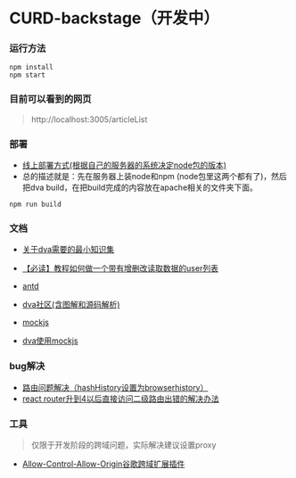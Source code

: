 # CURD-backstage（开发中）


### 运行方法
```
npm install
npm start
```
### 目前可以看到的网页
> http://localhost:3005/articleList


### 部署
- [线上部署方式(根据自己的服务器的系统决定node包的版本)](https://blog.csdn.net/xerysherryx/article/details/78920978)
- 总的描述就是：先在服务器上装node和npm (node包里这两个都有了)，然后把dva build，在把build完成的内容放在apache相关的文件夹下面。
```
npm run build
```

### 文档
- [关于dva需要的最小知识集](https://github.com/dvajs/dva-knowledgemap)

- [【必读】教程如何做一个带有增删改读取数据的user列表](https://github.com/dvajs/dva-docs/blob/master/v1/zh-cn/tutorial/01-%E6%A6%82%E8%A6%81.md)
- [antd](https://ant.design/docs/react/introduce-cn)
- [dva社区(含图解和源码解析)](https://dvajs.com/guide/)
- [mockjs](http://mockjs.com/dist/mock.js)
- [dva使用mockjs](http://doc.okbase.net/tjc1996/archive/262169.html)

### bug解决
- [路由问题解决（hashHistory设置为browserhistory）](https://www.jianshu.com/p/649e97ff4354)
- [react router升到4以后直接访问二级路由出错的解决办法](https://github.com/dkvirus/dva/issues/9)

### 工具
> 仅限于开发阶段的跨域问题，实际解决建议设置proxy
- [Allow-Control-Allow-Origin谷歌跨域扩展插件](https://download.csdn.net/download/zz975896590/10266971)
